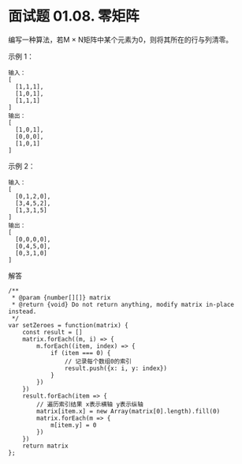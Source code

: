 # 面试题 01.08. 零矩阵
编写一种算法，若M × N矩阵中某个元素为0，则将其所在的行与列清零。

示例 1：

    输入：
    [
      [1,1,1],
      [1,0,1],
      [1,1,1]
    ]
    输出：
    [
      [1,0,1],
      [0,0,0],
      [1,0,1]
    ]
示例 2：

    输入：
    [
      [0,1,2,0],
      [3,4,5,2],
      [1,3,1,5]
    ]
    输出：
    [
      [0,0,0,0],
      [0,4,5,0],
      [0,3,1,0]
    ]

解答

    /**
     * @param {number[][]} matrix
     * @return {void} Do not return anything, modify matrix in-place instead.
     */
    var setZeroes = function(matrix) {
        const result = []
        matrix.forEach((m, i) => {
            m.forEach((item, index) => {
                if (item === 0) {
                    // 记录每个数组0的索引
                    result.push({x: i, y: index})
                }
            })
        })
        result.forEach(item => {
            // 遍历索引结果 x表示横轴 y表示纵轴
            matrix[item.x] = new Array(matrix[0].length).fill(0)
            matrix.forEach(m => {
                m[item.y] = 0
            })
        })
        return matrix
    };



